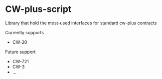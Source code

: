 # CW-plus-script
Library that hold the most-used interfaces for standard cw-plus contracts

Currently supports
- CW-20

Future support
- CW-721
- CW-3
- ...
